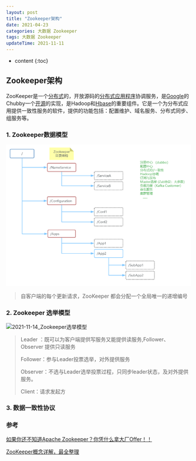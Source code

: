 ```yaml
---
layout: post
title: "Zookeeper架构"
date: 2021-04-23
categories: 大数据 Zookeeper
tags: 大数据 Zookeeper
updateTime: 2021-11-11
---
```


* content
{:toc}
## Zookeeper架构

ZooKeeper是一个[分布式](https://baike.baidu.com/item/分布式/19276232)的，开放源码的[分布式应用程序](https://baike.baidu.com/item/分布式应用程序/9854429)协调服务，是[Google](https://baike.baidu.com/item/Google)的Chubby一个[开源](https://baike.baidu.com/item/开源/246339)的实现，是Hadoop和[Hbase](https://baike.baidu.com/item/Hbase/7670213)的重要组件。它是一个为分布式应用提供一致性服务的软件，提供的功能包括：配置维护、域名服务、分布式同步、组服务等。

### 1. Zookeeper数据模型

![2021-11-14_Zookeeper数据模型](\image\zookeeper\2021-11-14_Zookeeper数据模型.png)

> 自客户端的每个更新请求，ZooKeeper 都会分配一个全局唯一的递增编号

### 2. Zookeeper 选举模型

![2021-11-14_Zookeeper选举模型](\image\zookeeper\2021-11-14_Zookeeper选举模型.png)

> Leader ：既可以为客户端提供写服务又能提供读服务,Follower、Observer 提供只读服务	
>
> Follower：参与Leader投票选举，对外提供服务
>
> Observer：不选与Leader选举投票过程，只同步leader状态，及对外提供服务。
>
> Client：请求发起方



### 3. 数据一致性协议





### 参考

[如果你还不知道Apache Zookeeper？你凭什么拿大厂Offer！！](https://mp.weixin.qq.com/s/Vy2bXY5tFjiL508SvmrIkQ)

[ZooKeeper概念详解，最全整理](https://blog.csdn.net/jiahao1186/article/details/82633588)

